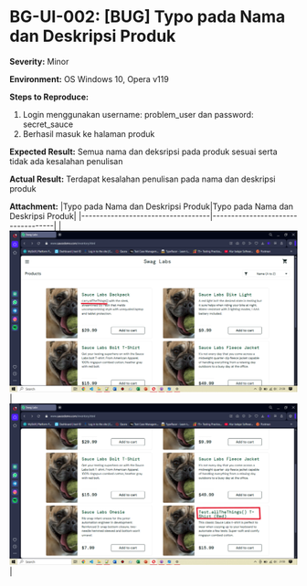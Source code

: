 # BG-UI-002: [BUG] Typo pada Nama dan Deskripsi Produk

**Severity:** Minor

**Environment:** OS Windows 10, Opera v119

**Steps to Reproduce:**
1. Login menggunakan username: problem_user dan password: secret_sauce
2. Berhasil masuk ke halaman produk

**Expected Result:** Semua nama dan deksripsi pada produk sesuai serta tidak ada kesalahan penulisan

**Actual Result:** Terdapat kesalahan penulisan pada nama dan deskripsi produk

**Attachment:** 
|Typo pada Nama dan Deskripsi Produk|Typo pada Nama dan Deskripsi Produk|
|-----------------------------------|-----------------------------------|
|![typo-a](../../documentations/Bug-UI-003a.png)|![typo-b](../../documentations/Bug-UI-003b.png)|
